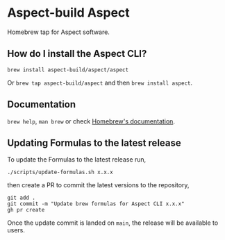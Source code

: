 # Aspect-build Aspect

Homebrew tap for Aspect software.

## How do I install the Aspect CLI?

`brew install aspect-build/aspect/aspect`

Or `brew tap aspect-build/aspect` and then `brew install aspect`.

## Documentation

`brew help`, `man brew` or check [Homebrew's documentation](https://docs.brew.sh).

## Updating Formulas to the latest release

To update the Formulas to the latest release run,

```
./scripts/update-formulas.sh x.x.x
```

then create a PR to commit the latest versions to the repository,

```
git add .
git commit -m "Update brew formulas for Aspect CLI x.x.x"
gh pr create
```

Once the update commit is landed on `main`, the release will be available to users.
